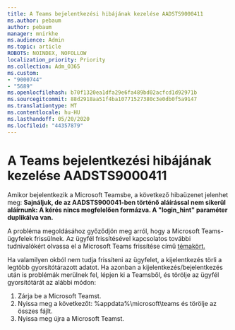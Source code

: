 ```yaml
---
title: A Teams bejelentkezési hibájának kezelése AADSTS9000411
ms.author: pebaum
author: pebaum
manager: mnirkhe
ms.audience: Admin
ms.topic: article
ROBOTS: NOINDEX, NOFOLLOW
localization_priority: Priority
ms.collection: Adm_O365
ms.custom:
- "9000744"
- "5689"
ms.openlocfilehash: b70f1320ea1dfa29e6fa489bd02acfcd1d92971b
ms.sourcegitcommit: 88d2918aa51f4ba10771527380c3e0db0f5a9147
ms.translationtype: MT
ms.contentlocale: hu-HU
ms.lasthandoff: 05/20/2020
ms.locfileid: "44357879"
---
```

# <a name="addressing-teams-sign-in-error-aadsts9000411"></a>A Teams bejelentkezési hibájának kezelése AADSTS9000411

Amikor bejelentkezik a Microsoft Teamsbe, a következő hibaüzenet jelenhet meg: **Sajnáljuk, de az AADSTS900041-ben történő aláírással nem sikerül aláírnunk: A kérés nincs megfelelően formázva. A "login_hint" paraméter duplikálva van.**

A probléma megoldásához győződjön meg arról, hogy a Microsoft Teams-ügyfelek frissülnek. Az ügyfél frissítésével kapcsolatos további tudnivalókért olvassa el a Microsoft Teams frissítése című [témakört.](https://support.office.com/article/Update-Microsoft-Teams-535a8e4b-45f0-4f6c-8b3d-91bca7a51db1)

Ha valamilyen okból nem tudja frissíteni az ügyfelet, a kijelentkezés törli a legtöbb gyorsítótárazott adatot. Ha azonban a kijelentkezés/bejelentkezés után is problémák merülnek fel, lépjen ki a Teamsből, és törölje az ügyfél gyorsítótárát az alábbi módon:
1. Zárja be a Microsoft Teamst.
2. Nyissa meg a következőt: %appdata%\microsoft\teams és törölje az összes fájlt.
3. Nyissa meg újra a Microsoft Teamst.
